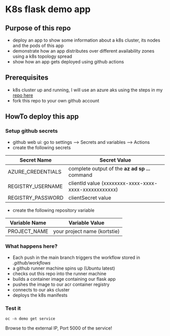 # K8s flask demo app

## Purpose of this repo

- deploy an app to show some information about a k8s cluster, its nodes and the pods of this app
- demonstrate how an app distributes over different availability zones using a k8s topology spread
- show how an app gets deployed using github actions

## Prerequisites

- k8s cluster up and running, I will use an azure aks using the steps in my [repo here](https://github.com/kortstie/azure-aks-setup-manual)
- fork this repo to your own github account

## HowTo deploy this app

### Setup github secrets

- github web ui: go to settings --> Secrets and variables --> Actions
- create the following secrets

| Secret Name | Secret Value |
|-------------|--------------|
| AZURE_CREDENTIALS     | complete output of the **az ad sp ...** command       |
| REGISTRY_USERNAME | clientId value (xxxxxxxx-xxxx-xxxx-xxxx-xxxxxxxxxxxx) |
| REGISTRY_PASSWORD | clientSecret value |

- create the following repository variable

| Variable Name | Variable Value |
|-------------|--------------|
| PROJECT_NAME | your project name (kortstie) |


### What happens here?

- Each push in the main branch triggers the workflow stored in *.github/workflows*
- a github runner machine spins up (Ubuntu latest)
- checks out this repo into the runner machine
- builds a container image containing our flask app
- pushes the image to our acr container registry
- connects to our aks cluster
- deploys the k8s manifests

### Test it

    oc -n demo get service

Browse to the external IP, Port 5000 of the service!






